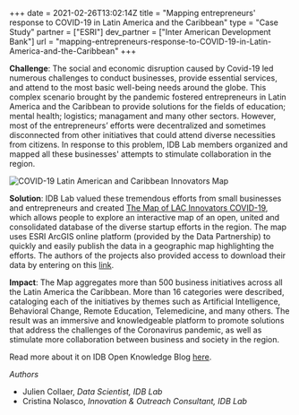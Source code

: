 +++
date = 2021-02-26T13:02:14Z
title = "Mapping entrepreneurs' response to COVID-19 in Latin America and the Caribbean"
type = "Case Study"
partner = ["ESRI"]
dev_partner = ["Inter American Development Bank"]
url = "mapping-entrepreneurs-response-to-COVID-19-in-Latin-America-and-the-Caribbean"
+++


**Challenge**: The social and economic disruption caused by Covid-19 led numerous challenges to conduct businesses, provide essential services, and attend to the most basic well-being needs around the globe. This complex scenario brought by the pandemic fostered entrepreneurs in Latin America and the Caribbean to provide solutions for the fields of education; mental health; logistics; managament and many other sectors. However, most of the entrepreneurs’ efforts were decentralized and sometimes disconnected from other initiatives that could attend diverse necessities from citizens.  In response to this problem, IDB Lab members organized and mapped all these businesses' attempts to stimulate collaboration in the region.

![COVID-19 Latin American and Caribbean Innovators Map](/uploads/images/Innovation_Map_pict1.png "Latan Innovators Maps")

**Solution**: IDB Lab valued these tremendous efforts from small businesses and entrepreneurs and created [The Map of LAC Innovators COVID-19](https://bidlab.org/es/map-LAC-innovators-Covid-19), which allows people to explore an interactive map of an open, united and consolidated database of the diverse startup efforts in the region. The map uses ESRI ArcGIS online platform (provided by the Data Partnership) to quickly and easily publish the data in a geographic map highlighting the efforts. The authors of the projects also provided access to download their data by entering on this [link](https://github.com/datapartnership/IDB-Lab-Map-LAC-Innovators-Coronavirus).

**Impact**: The Map aggregates more than 500 business initiatives across all the Latin America the Caribbean. More than 16 categories were described, cataloging each of the initiatives by themes such as Artificial Intelligence, Behavioral Change, Remote Education, Telemedicine, and many others. The result was an immersive and knowledgeable platform to promote solutions that address the challenges of the Coronavirus pandemic, as well as stimulate more collaboration between business and society in the region.

Read more about it on IDB Open Knowledge Blog [here](https://blogs.iadb.org/conocimiento-abierto/en/open-data-entrepreneurs-responding-covid-19-lac/).

*Authors*
- Julien Collaer, *Data Scientist, IDB Lab*
- Cristina Nolasco, *Innovation & Outreach Consultant, IDB Lab*

